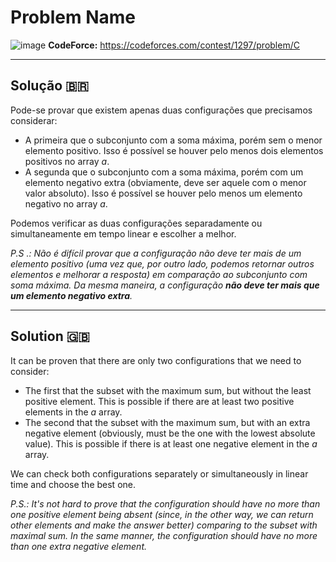 # Problem Name

![image](https://user-images.githubusercontent.com/40672950/77836861-afd06980-7138-11ea-9b07-5565a280a13d.png)
**CodeForce:** https://codeforces.com/contest/1297/problem/C

---

## Solução 🇧🇷

Pode-se provar que existem apenas duas configurações que precisamos considerar:

- A primeira que o subconjunto com a soma máxima, porém sem o menor elemento positivo. Isso é possível se houver pelo menos dois elementos positivos no array _a_.
- A segunda que o subconjunto com a soma máxima, porém com um elemento negativo extra (obviamente, deve ser aquele com o menor valor absoluto). Isso é possível se houver pelo menos um elemento negativo no array _a_.

Podemos verificar as duas configurações separadamente ou simultaneamente em tempo linear e escolher a melhor.

_P.S .: Não é difícil provar que a configuração não deve ter mais de um elemento positivo (uma vez que, por outro lado, podemos retornar outros elementos e melhorar a resposta) em comparação ao subconjunto com soma máxima. Da mesma maneira, a configuração **não deve ter mais que um elemento negativo extra**._

---

## Solution 🇬🇧

It can be proven that there are only two configurations that we need to consider:

- The first that the subset with the maximum sum, but without the least positive element. This is possible if there are at least two positive elements in the _a_ array.
- The second that the subset with the maximum sum, but with an extra negative element (obviously, must be the one with the lowest absolute value). This is possible if there is at least one negative element in the _a_ array.

We can check both configurations separately or simultaneously in linear time and choose the best one.

_P.S.: It's not hard to prove that the configuration should have no more than one positive element being absent (since, in the other way, we can return other elements and make the answer better) comparing to the subset with maximal sum. In the same manner, the configuration should have no more than one extra negative element._

